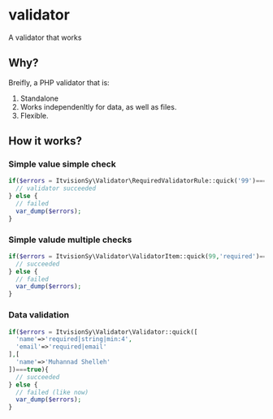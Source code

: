 # validator
A validator that works

## Why?
Breifly, a PHP validator that is:
1. Standalone
2. Works independenltly for data, as well as files.
3. Flexible.

## How it works?
### Simple value simple check
```php
if($errors = ItvisionSy\Validator\RequiredValidatorRule::quick('99')===true){
  // validator succeeded
} else {
  // failed
  var_dump($errors);
}
```
### Simple valude multiple checks
```php
if($errors = ItvisionSy\Validator\ValidatorItem::quick(99,'required')===true){
  // succeeded
} else {
  // failed
  var_dump($errors);
}
```
### Data validation
```php
if($errors = ItvisionSy\Validator\Validator::quick([
  'name'=>'required|string|min:4',
  'email'=>'required|email'
],[
  'name'=>'Muhannad Shelleh'
])===true){
  // succeeded
} else {
  // failed (like now)
  var_dump($errors);
}
```
